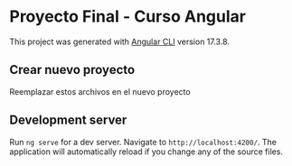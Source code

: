 # Proyecto Final - Curso Angular

This project was generated with [Angular CLI](https://github.com/angular/angular-cli) version 17.3.8.

## Crear nuevo proyecto

Reemplazar estos archivos en el nuevo proyecto

## Development server

Run `ng serve` for a dev server. Navigate to `http://localhost:4200/`. The application will automatically reload if you change any of the source files.


